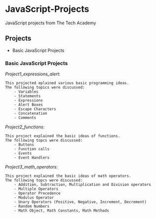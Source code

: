 # JavaScript-Projects
 JavaScript projects from The Tech Academy
 ## **Projects**
 - Basic JavaScript Projects

 ### **Basic JavaScript Projects** 
 
 *Project1_expressions_alert:*

    This projected eplained various basic programming ideas.  
    The following topics were discussed: 
        - Variables
        - Statements
        - Expressions
        - Alert Boxes
        - Escape Characters 
        - Concatenation
        - Comments

 *Project2_functions:*

    This project explained the basic ideas of functions. 
    The following topcs were discussed: 
        - Buttons
        - Function calls
        - Events
        - Event Handlers

*Project3_math_operators:*

    This project explained the basic ideas of math operators. 
    The following topcs were discussed: 
        - Addition, Subtraction, Multiplication and Division operators
        - Multiple Operators 
        - Operator Precedence
        - Modulus Operator
        - Unary Operators (Positive, Negative, Increment, Decrement)
        - Random Numbers
        - Math Object, Math Constants, Math Methods


